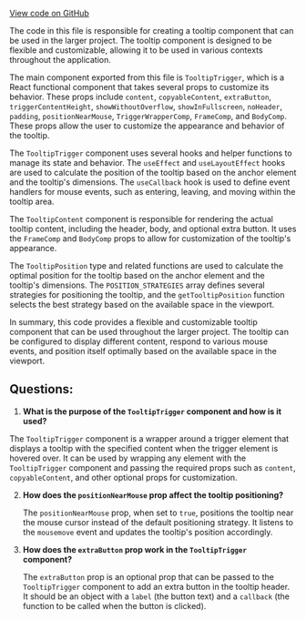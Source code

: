 [View code on GitHub](https://github.com/wandb/weave/weave-js/src/components/Panel2/Tooltip.tsx)

The code in this file is responsible for creating a tooltip component that can be used in the larger project. The tooltip component is designed to be flexible and customizable, allowing it to be used in various contexts throughout the application.

The main component exported from this file is `TooltipTrigger`, which is a React functional component that takes several props to customize its behavior. These props include `content`, `copyableContent`, `extraButton`, `triggerContentHeight`, `showWithoutOverflow`, `showInFullscreen`, `noHeader`, `padding`, `positionNearMouse`, `TriggerWrapperComp`, `FrameComp`, and `BodyComp`. These props allow the user to customize the appearance and behavior of the tooltip.

The `TooltipTrigger` component uses several hooks and helper functions to manage its state and behavior. The `useEffect` and `useLayoutEffect` hooks are used to calculate the position of the tooltip based on the anchor element and the tooltip's dimensions. The `useCallback` hook is used to define event handlers for mouse events, such as entering, leaving, and moving within the tooltip area.

The `TooltipContent` component is responsible for rendering the actual tooltip content, including the header, body, and optional extra button. It uses the `FrameComp` and `BodyComp` props to allow for customization of the tooltip's appearance.

The `TooltipPosition` type and related functions are used to calculate the optimal position for the tooltip based on the anchor element and the tooltip's dimensions. The `POSITION_STRATEGIES` array defines several strategies for positioning the tooltip, and the `getTooltipPosition` function selects the best strategy based on the available space in the viewport.

In summary, this code provides a flexible and customizable tooltip component that can be used throughout the larger project. The tooltip can be configured to display different content, respond to various mouse events, and position itself optimally based on the available space in the viewport.
## Questions: 
 1. **What is the purpose of the `TooltipTrigger` component and how is it used?**

   The `TooltipTrigger` component is a wrapper around a trigger element that displays a tooltip with the specified content when the trigger element is hovered over. It can be used by wrapping any element with the `TooltipTrigger` component and passing the required props such as `content`, `copyableContent`, and other optional props for customization.

2. **How does the `positionNearMouse` prop affect the tooltip positioning?**

   The `positionNearMouse` prop, when set to `true`, positions the tooltip near the mouse cursor instead of the default positioning strategy. It listens to the `mousemove` event and updates the tooltip's position accordingly.

3. **How does the `extraButton` prop work in the `TooltipTrigger` component?**

   The `extraButton` prop is an optional prop that can be passed to the `TooltipTrigger` component to add an extra button in the tooltip header. It should be an object with a `label` (the button text) and a `callback` (the function to be called when the button is clicked).